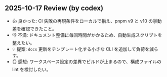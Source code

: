 ## 2025-10-17 Review (by codex)
- 👍 良かった: CI 失敗の再現条件をローカルで揃え、pnpm v9 と v10 の挙動差を確認できたこと。
- 👎 不満: ドキュメント整備に毎回時間がかかるため、自動生成スクリプトを整えたい。
- 💡 提案: `docs` 更新をテンプレート化する小さな CLI を追加して負荷を減らす。
- 🪞 感想: ワークスペース設定の差異でビルドが止まるので、構成ファイルの lint を検討したい。
